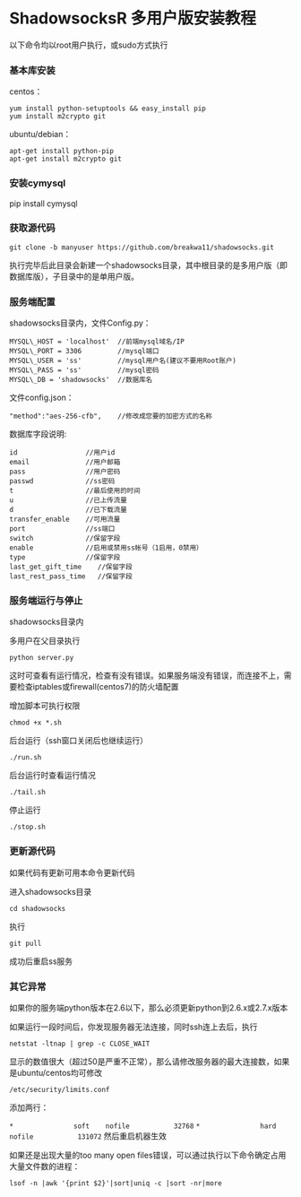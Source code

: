 # ShadowsocksR 多用户版安装教程 #

以下命令均以root用户执行，或sudo方式执行

### 基本库安装 ###
centos： 
```
yum install python-setuptools && easy_install pip
yum install m2crypto git
```
ubuntu/debian： 
```
apt-get install python-pip
apt-get install m2crypto git
```
### 安装cymysql ###
pip install cymysql

### 获取源代码 ###
`git clone -b manyuser https://github.com/breakwa11/shadowsocks.git`

执行完毕后此目录会新建一个shadowsocks目录，其中根目录的是多用户版（即数据库版），子目录中的是单用户版。

### 服务端配置 ###
shadowsocks目录内，文件Config.py： 
```
MYSQL\_HOST = 'localhost'  //前端mysql域名/IP
MYSQL\_PORT = 3306         //mysql端口
MYSQL\_USER = 'ss'         //mysql用户名(建议不要用Root账户)
MYSQL\_PASS = 'ss'         //mysql密码
MYSQL\_DB = 'shadowsocks'  //数据库名
```
文件config.json： 
```
"method":"aes-256-cfb",    //修改成您要的加密方式的名称
```

数据库字段说明:
   ```
  id                 //用户id
  email              //用户邮箱
  pass               //用户密码
  passwd             //ss密码
  t                  //最后使用的时间
  u                  //已上传流量
  d                  //已下载流量
  transfer_enable    //可用流量
  port               //ss端口
  switch             //保留字段
  enable             //启用或禁用ss帐号（1启用，0禁用）
  type               //保留字段
  last_get_gift_time    //保留字段
  last_rest_pass_time   //保留字段
  ```

### 服务端运行与停止 ###

shadowsocks目录内 

多用户在父目录执行 

`python server.py`

这时可查看有运行情况，检查有没有错误。如果服务端没有错误，而连接不上，需要检查iptables或firewall(centos7)的防火墙配置

增加脚本可执行权限 

`chmod +x *.sh`

后台运行（ssh窗口关闭后也继续运行） 

`./run.sh`

后台运行时查看运行情况 

`./tail.sh`

停止运行 

`./stop.sh`

### 更新源代码 ###
如果代码有更新可用本命令更新代码

进入shadowsocks目录 

`cd shadowsocks` 

执行 

`git pull` 

成功后重启ss服务

### 其它异常 ###
如果你的服务端python版本在2.6以下，那么必须更新python到2.6.x或2.7.x版本

如果运行一段时间后，你发现服务器无法连接，同时ssh连上去后，执行 

`netstat -ltnap | grep -c CLOSE_WAIT` 

显示的数值很大（超过50是严重不正常），那么请修改服务器的最大连接数，如果是ubuntu/centos均可修改 

`/etc/security/limits.conf` 

添加两行： 

`*               soft    nofile           32768` 
`*               hard    nofile           131072` 
然后重启机器生效

如果还是出现大量的too many open files错误，可以通过执行以下命令确定占用大量文件数的进程：

`lsof -n |awk '{print $2}'|sort|uniq -c |sort -nr|more`
